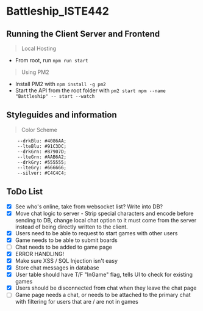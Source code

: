 # Battleship_ISTE442

## Running the Client Server and Frontend
> Local Hosting
* From root, run `npm run start`

> Using PM2
* Install PM2 with `npm install -g pm2`
* Start the API from the root folder with `pm2 start npm --name "Battleship" -- start --watch`

## Styleguides and information
> Color Scheme
```
    --drkBlu: #4086AA;
    --lteBlu: #91C3DC;
    --drkGrn: #87907D;
    --lteGrn: #AAB6A2;
    --drkGry: #555555;
    --lteGry: #666666;
    --silver: #C4C4C4;
```

## ToDo List
- [x] See who's online, take from websocket list? Write into DB?
- [x] Move chat logic to server - Strip special characters and encode before sending to DB, change local chat option to it must come from the server instead of being directly written to the client.
- [x] Users need to be able to request to start games with other users
- [x] Game needs to be able to submit boards
- [ ] Chat needs to be added to game page
- [x] ERROR HANDLING!
- [x] Make sure XSS / SQL Injection isn't easy
- [x] Store chat messages in database
- [x] User table should have T/F "InGame" flag, tells UI to check for existing games 
- [x] Users should be disconnected from chat when they leave the chat page
- [ ] Game page needs a chat, or needs to be attached to the primary chat with filtering for users that are / are not in games
